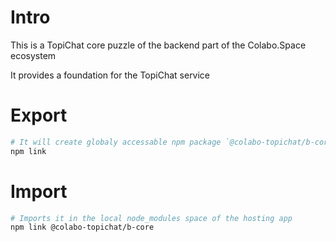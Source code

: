 # Intro

This is a TopiChat core puzzle of the backend part of the Colabo.Space ecosystem

It provides a foundation for the TopiChat service

# Export

```sh
# It will create globaly accessable npm package `@colabo-topichat/b-core`
npm link
```

# Import

```sh
# Imports it in the local node_modules space of the hosting app
npm link @colabo-topichat/b-core
```